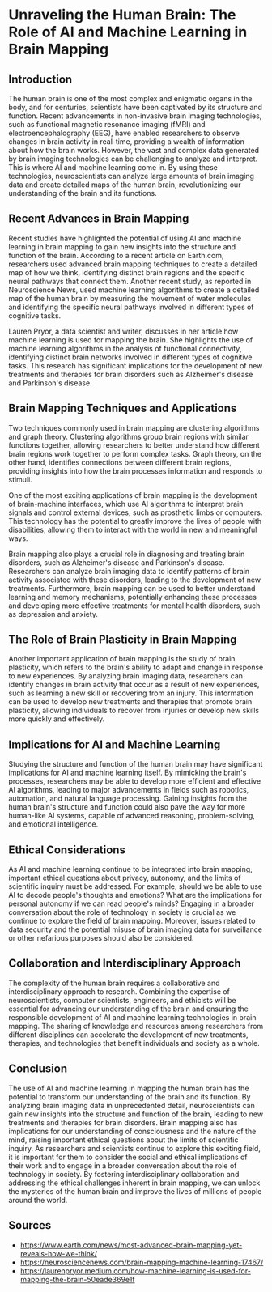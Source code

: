 # Unraveling the Human Brain: The Role of AI and Machine Learning in Brain Mapping

## Introduction

The human brain is one of the most complex and enigmatic organs in the body, and for centuries, scientists have been captivated by its structure and function. Recent advancements in non-invasive brain imaging technologies, such as functional magnetic resonance imaging (fMRI) and electroencephalography (EEG), have enabled researchers to observe changes in brain activity in real-time, providing a wealth of information about how the brain works. However, the vast and complex data generated by brain imaging technologies can be challenging to analyze and interpret. This is where AI and machine learning come in. By using these technologies, neuroscientists can analyze large amounts of brain imaging data and create detailed maps of the human brain, revolutionizing our understanding of the brain and its functions.

## Recent Advances in Brain Mapping

Recent studies have highlighted the potential of using AI and machine learning in brain mapping to gain new insights into the structure and function of the brain. According to a recent article on Earth.com, researchers used advanced brain mapping techniques to create a detailed map of how we think, identifying distinct brain regions and the specific neural pathways that connect them. Another recent study, as reported in Neuroscience News, used machine learning algorithms to create a detailed map of the human brain by measuring the movement of water molecules and identifying the specific neural pathways involved in different types of cognitive tasks.

Lauren Pryor, a data scientist and writer, discusses in her article how machine learning is used for mapping the brain. She highlights the use of machine learning algorithms in the analysis of functional connectivity, identifying distinct brain networks involved in different types of cognitive tasks. This research has significant implications for the development of new treatments and therapies for brain disorders such as Alzheimer's disease and Parkinson's disease.

## Brain Mapping Techniques and Applications

Two techniques commonly used in brain mapping are clustering algorithms and graph theory. Clustering algorithms group brain regions with similar functions together, allowing researchers to better understand how different brain regions work together to perform complex tasks. Graph theory, on the other hand, identifies connections between different brain regions, providing insights into how the brain processes information and responds to stimuli.

One of the most exciting applications of brain mapping is the development of brain-machine interfaces, which use AI algorithms to interpret brain signals and control external devices, such as prosthetic limbs or computers. This technology has the potential to greatly improve the lives of people with disabilities, allowing them to interact with the world in new and meaningful ways.

Brain mapping also plays a crucial role in diagnosing and treating brain disorders, such as Alzheimer's disease and Parkinson's disease. Researchers can analyze brain imaging data to identify patterns of brain activity associated with these disorders, leading to the development of new treatments. Furthermore, brain mapping can be used to better understand learning and memory mechanisms, potentially enhancing these processes and developing more effective treatments for mental health disorders, such as depression and anxiety.

## The Role of Brain Plasticity in Brain Mapping

Another important application of brain mapping is the study of brain plasticity, which refers to the brain's ability to adapt and change in response to new experiences. By analyzing brain imaging data, researchers can identify changes in brain activity that occur as a result of new experiences, such as learning a new skill or recovering from an injury. This information can be used to develop new treatments and therapies that promote brain plasticity, allowing individuals to recover from injuries or develop new skills more quickly and effectively.

## Implications for AI and Machine Learning

Studying the structure and function of the human brain may have significant implications for AI and machine learning itself. By mimicking the brain's processes, researchers may be able to develop more efficient and effective AI algorithms, leading to major advancements in fields such as robotics, automation, and natural language processing. Gaining insights from the human brain's structure and function could also pave the way for more human-like AI systems, capable of advanced reasoning, problem-solving, and emotional intelligence.

## Ethical Considerations

As AI and machine learning continue to be integrated into brain mapping, important ethical questions about privacy, autonomy, and the limits of scientific inquiry must be addressed. For example, should we be able to use AI to decode people's thoughts and emotions? What are the implications for personal autonomy if we can read people's minds? Engaging in a broader conversation about the role of technology in society is crucial as we continue to explore the field of brain mapping. Moreover, issues related to data security and the potential misuse of brain imaging data for surveillance or other nefarious purposes should also be considered.

## Collaboration and Interdisciplinary Approach

The complexity of the human brain requires a collaborative and interdisciplinary approach to research. Combining the expertise of neuroscientists, computer scientists, engineers, and ethicists will be essential for advancing our understanding of the brain and ensuring the responsible development of AI and machine learning technologies in brain mapping. The sharing of knowledge and resources among researchers from different disciplines can accelerate the development of new treatments, therapies, and technologies that benefit individuals and society as a whole.

## Conclusion

The use of AI and machine learning in mapping the human brain has the potential to transform our understanding of the brain and its function. By analyzing brain imaging data in unprecedented detail, neuroscientists can gain new insights into the structure and function of the brain, leading to new treatments and therapies for brain disorders. Brain mapping also has implications for our understanding of consciousness and the nature of the mind, raising important ethical questions about the limits of scientific inquiry. As researchers and scientists continue to explore this exciting field, it is important for them to consider the social and ethical implications of their work and to engage in a broader conversation about the role of technology in society. By fostering interdisciplinary collaboration and addressing the ethical challenges inherent in brain mapping, we can unlock the mysteries of the human brain and improve the lives of millions of people around the world.

## Sources
* https://www.earth.com/news/most-advanced-brain-mapping-yet-reveals-how-we-think/
* https://neurosciencenews.com/brain-mapping-machine-learning-17467/
* https://laurenpryor.medium.com/how-machine-learning-is-used-for-mapping-the-brain-50eade369e1f
